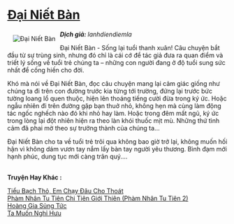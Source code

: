 <a href="https://utruyen.com/dai-niet-ban/4465/" title="Đại Niết Bàn"><h1>Đại Niết Bàn</h1></a><div style="display:table"><img align="right" style="float: left; padding: 10px;" src="https://utruyen.com/images/story/200x260/dai-niet-ban.jpg" alt="Đại Niết Bàn"><b><i>Dịch giả: </i></b><i>lanhdiendiemla</i><p></p>Đại Niết Bàn - Sống lại tuổi thanh xuân! Câu chuyện bắt đầu từ sự trùng sinh, nhưng đó chỉ là cái cớ để tác giả đưa ra quan điểm và triết lý sống về tuổi trẻ chúng ta – những con người đang ở độ tuổi sung sức nhất để cống hiến cho đời. <p></p>Khó mà nói về Đại Niết Bàn, đọc câu chuyện mang lại cảm giác giống như chúng ta đi trên con đường trước kia từng tới trường, đứng lại trước bức tường loang lổ quen thuộc, hiện lên thoáng tiếng cười đừa trong ký ức. Hoặc ngẫu nhiên đi trên đường gặp bạn thuở nhỏ, không hẹn mà cùng làm động tác ngốc nghếch nào đó khi nhỏ hay làm. Hoặc trong đêm mất ngủ, ký ức trong lòng lại đột nhiên hiện ra theo làn khói thuốc mịt mù. Những thứ tình cảm đã phai mờ theo sự trưởng thành của chúng ta...<p></p>Đại Niết Bàn cho ta về tuổi trẻ trôi qua không bao giờ trở lại, không muốn hối hận vì không dám vươn tay nắm lấy bàn tay người yêu thương. Bình đạm mới hạnh phúc, dung tục mới càng trân quý....</div><p><br><b>Truyện Hay Khác :</b></p><a href="https://utruyen.com/tieu-bach-tho-em-chay-dau-cho-thoat/16333/" alt="Tiểu Bạch Thỏ, Em Chạy Đâu Cho Thoát">Tiểu Bạch Thỏ, Em Chạy Đâu Cho Thoát</a><br/><a href="https://truyenngontinhay.wordpress.com/2019/10/03/pham-nhan-tu-tien-chi-tien-gioi-thien-pham-nhan-tu-tien-2/" alt="Phàm Nhân Tu Tiên Chi Tiên Giới Thiên (Phàm Nhân Tu Tiên 2)">Phàm Nhân Tu Tiên Chi Tiên Giới Thiên (Phàm Nhân Tu Tiên 2)</a><br/><a href="https://github.com/quanluxury/ngontinhhot/tree/master/truyenhay/17333/" alt="Hoàng Gia Sủng Tức">Hoàng Gia Sủng Tức</a><br/><a href="https://dammyh.wordpress.com/2019/11/07/ta-muon-nghi-huu/" alt="Ta Muốn Nghỉ Hưu">Ta Muốn Nghỉ Hưu</a><br/>